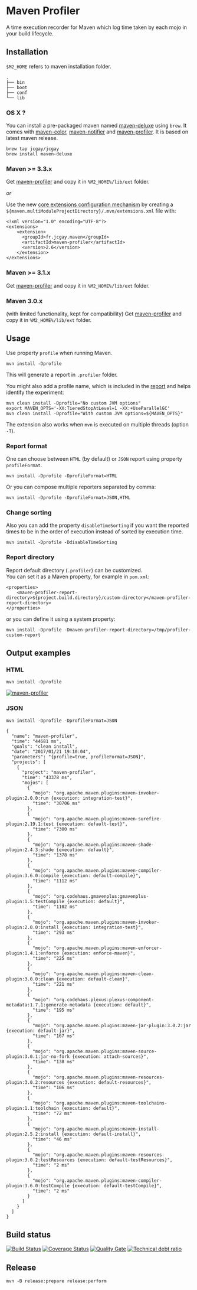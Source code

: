 # Maven Profiler

A time execution recorder for Maven which log time taken by each mojo in your build lifecycle.

## Installation

`$M2_HOME` refers to maven installation folder.

```
.
├── bin
├── boot
├── conf
└── lib
```

### OS X ?

You can install a pre-packaged maven named [maven-deluxe](https://github.com/jcgay/homebrew-jcgay#maven-deluxe) using `brew`.
It comes with [maven-color](https://github.com/jcgay/maven-color), [maven-notifier](https://github.com/jcgay/maven-notifier) and [maven-profiler](https://github.com/jcgay/maven-profiler).
It is based on latest maven release.

    brew tap jcgay/jcgay
    brew install maven-deluxe

### Maven >= 3.3.x

Get [maven-profiler](http://dl.bintray.com/jcgay/maven/fr/jcgay/maven/maven-profiler/2.6/maven-profiler-2.6-shaded.jar) and copy it in `%M2_HOME%/lib/ext` folder.

*or*

Use the new [core extensions configuration mechanism](http://takari.io/2015/03/19/core-extensions.html) by creating a `${maven.multiModuleProjectDirectory}/.mvn/extensions.xml` file with:

	<?xml version="1.0" encoding="UTF-8"?>
	<extensions>
	    <extension>
	      <groupId>fr.jcgay.maven</groupId>
	      <artifactId>maven-profiler</artifactId>
	      <version>2.6</version>
	    </extension>
	</extensions>

### Maven >= 3.1.x

Get [maven-profiler](http://dl.bintray.com/jcgay/maven/fr/jcgay/maven/maven-profiler/2.6/maven-profiler-2.6-shaded.jar) and copy it in `%M2_HOME%/lib/ext` folder.

### Maven 3.0.x
(with limited functionality, kept for compatibility)
Get [maven-profiler](http://dl.bintray.com/jcgay/maven/com/github/jcgay/maven/maven-profiler/1.0/maven-profiler-1.0.jar) and copy it in `%M2_HOME%/lib/ext` folder.

## Usage

Use property `profile` when running Maven.

	mvn install -Dprofile

This will generate a report in `.profiler` folder.

You might also add a profile name, which is included in the [report](#report-format)
and helps identify the experiment:
    
    mvn clean install -Dprofile="No custom JVM options"
    export MAVEN_OPTS='-XX:TieredStopAtLevel=1 -XX:+UseParallelGC'
    mvn clean install -Dprofile="With custom JVM options=${MAVEN_OPTS}"

The extension also works when `mvn` is executed on multiple threads (option `-T`).

### Report format

One can choose between `HTML` (by default) or `JSON` report using property `profileFormat`. 

    mvn install -Dprofile -DprofileFormat=HTML

Or you can compose multiple reporters separated by comma:

    mvn install -Dprofile -DprofileFormat=JSON,HTML

### Change sorting

Also you can add the property `disableTimeSorting` if you want the reported times to be in the order of execution instead of sorted by execution time.

    mvn install -Dprofile -DdisableTimeSorting

### Report directory

Report default directory (`.profiler`) can be customized.  
You can set it as a Maven property, for example in `pom.xml`:

```
<properties>
    <maven-profiler-report-directory>${project.build.directory}/custom-directory</maven-profiler-report-directory>
</properties>
```

or you can define it using a system property:

    mvn install -Dprofile -Dmaven-profiler-report-directory=/tmp/profiler-custom-report

## Output examples

### HTML

	mvn install -Dprofile

[![maven-profiler](http://jeanchristophegay.com/images/maven-profiler-resize.png)](http://jeanchristophegay.com/images/maven-profiler.png)

### JSON

	mvn install -Dprofile -DprofileFormat=JSON

```
{
  "name": "maven-profiler",
  "time": "44681 ms",
  "goals": "clean install",
  "date": "2017/01/21 19:10:04",
  "parameters": "{profile=true, profileFormat=JSON}",
  "projects": [
    {
      "project": "maven-profiler",
      "time": "43378 ms",
      "mojos": [
        {
          "mojo": "org.apache.maven.plugins:maven-invoker-plugin:2.0.0:run {execution: integration-test}",
          "time": "30706 ms"
        },
        {
          "mojo": "org.apache.maven.plugins:maven-surefire-plugin:2.19.1:test {execution: default-test}",
          "time": "7300 ms"
        },
        {
          "mojo": "org.apache.maven.plugins:maven-shade-plugin:2.4.3:shade {execution: default}",
          "time": "1378 ms"
        },
        {
          "mojo": "org.apache.maven.plugins:maven-compiler-plugin:3.6.0:compile {execution: default-compile}",
          "time": "1112 ms"
        },
        {
          "mojo": "org.codehaus.gmavenplus:gmavenplus-plugin:1.5:testCompile {execution: default}",
          "time": "1102 ms"
        },
        {
          "mojo": "org.apache.maven.plugins:maven-invoker-plugin:2.0.0:install {execution: integration-test}",
          "time": "293 ms"
        },
        {
          "mojo": "org.apache.maven.plugins:maven-enforcer-plugin:1.4.1:enforce {execution: enforce-maven}",
          "time": "225 ms"
        },
        {
          "mojo": "org.apache.maven.plugins:maven-clean-plugin:3.0.0:clean {execution: default-clean}",
          "time": "221 ms"
        },
        {
          "mojo": "org.codehaus.plexus:plexus-component-metadata:1.7.1:generate-metadata {execution: default}",
          "time": "195 ms"
        },
        {
          "mojo": "org.apache.maven.plugins:maven-jar-plugin:3.0.2:jar {execution: default-jar}",
          "time": "167 ms"
        },
        {
          "mojo": "org.apache.maven.plugins:maven-source-plugin:3.0.1:jar-no-fork {execution: attach-sources}",
          "time": "138 ms"
        },
        {
          "mojo": "org.apache.maven.plugins:maven-resources-plugin:3.0.2:resources {execution: default-resources}",
          "time": "106 ms"
        },
        {
          "mojo": "org.apache.maven.plugins:maven-toolchains-plugin:1.1:toolchain {execution: default}",
          "time": "72 ms"
        },
        {
          "mojo": "org.apache.maven.plugins:maven-install-plugin:2.5.2:install {execution: default-install}",
          "time": "46 ms"
        },
        {
          "mojo": "org.apache.maven.plugins:maven-resources-plugin:3.0.2:testResources {execution: default-testResources}",
          "time": "2 ms"
        },
        {
          "mojo": "org.apache.maven.plugins:maven-compiler-plugin:3.6.0:testCompile {execution: default-testCompile}",
          "time": "2 ms"
        }
      ]
    }
  ]
}
```

## Build status

[![Build Status](https://travis-ci.org/jcgay/maven-profiler.png)](https://travis-ci.org/jcgay/maven-profiler)
[![Coverage Status](https://coveralls.io/repos/jcgay/maven-profiler/badge.svg?branch=master)](https://coveralls.io/r/jcgay/maven-profiler?branch=master)
[![Quality Gate](https://sonarcloud.io/api/project_badges/measure?project=fr.jcgay.maven%3Amaven-profiler&metric=alert_status)](https://sonarqube.com/dashboard/index/fr.jcgay.maven:maven-profiler)
[![Technical debt ratio](https://sonarcloud.io/api/project_badges/measure?project=fr.jcgay.maven%3Amaven-profiler&metric=sqale_index)](https://sonarqube.com/dashboard/index/fr.jcgay.maven:maven-profiler)

## Release

    mvn -B release:prepare release:perform
